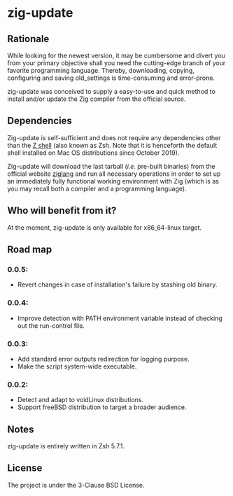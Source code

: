 zig-update
==========

## Rationale
While looking for the newest version, it may be cumbersome and divert you from your primary
objective shall you need the cutting-edge branch of your favorite programming language. Thereby, downloading, copying, configuring and saving old_settings is time-consuming and error-prone.

zig-update was conceived to supply a easy-to-use and quick method to install and/or update the Zig
compiler from the official source.


## Dependencies
Zig-update is self-sufficient and does not require any dependencies other than the
[Z shell](https://zsh.sourceforge.net) (also known as Zsh. Note that it is henceforth the default
shell installed on Mac OS distributions since October 2019).

Zig-update will download the last tarball (*i.e.* pre-built binaries) from the official website
[ziglang](https://ziglang.org) and run all necessary operations in order to set up an immediately
fully functional working environment with Zig (which is as you may recall both a compiler
and a programming language).


## Who will benefit from it?
At the moment, zig-update is only available for x86_64-linux target.


## Road map
### 0.0.5:
* Revert changes in case of installation's failure by stashing old binary.

### 0.0.4:
* Improve detection with PATH environment variable instead of checking out the run-control file.

### 0.0.3:
* Add standard error outputs redirection for logging purpose.
* Make the script system-wide executable.

### 0.0.2:
* Detect and adapt to voidLinux distributions.
* Support freeBSD distribution to target a broader audience.


## Notes
zig-update is entirely written in Zsh 5.7.1.

## License
The project is under the 3-Clause BSD License.